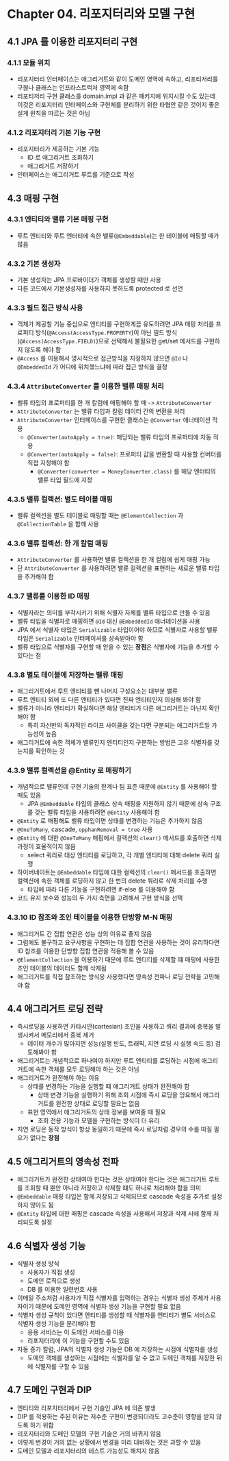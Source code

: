 # Chapter 04. 리포지터리와 모델 구현

## 4.1 JPA 를 이용한 리포지터리 구현

### 4.1.1 모듈 위치

- 리포지터리 인터페이스는 애그리거트와 같이 도메인 영역에 속하고, 리포티저리를 구혆나 클래스는 인프라스트럭처 영역에 속함
- 리포티저리 구현 클래스를 domain.impl 과 같은 패키지에 위치시킬 수도 있는데 이것은 리포지터리 인터페이스와 구현체를 분리하기 위한 타협안 같은 것이지 좋은 설계 원칙을 따르는 것은 아님

### 4.1.2 리포지터리 기본 기능 구현

- 리포지터리가 제공하는 기본 기능
  - ID 로 애그리거트 조회하기
  - 애그리거트 저장하기
- 인터페이스는 애그리거트 루트를 기준으로 작성

## 4.3 매핑 구현

### 4.3.1 엔티티와 밸류 기본 매핑 구현

- 루트 엔티티와 루트 엔터티에 속한 밸류(`@Embeddable`)는 한 테이블에 매핑할 때가 많음

### 4.3.2 기본 생성자

- 기본 생성자는 JPA 프로바이더가 객체를 생성할 때만 사용
- 다른 코드에서 기본생성자를 사용하지 못하도록 protected 로 선언

### 4.3.3 필드 접근 방식 사용

- 객체가 제공할 기능 중심으로 엔티티를 구현하게끔 유도하려면 JPA 매핑 처리를 프로퍼티 방식(`@Access(AccessType.PROPERTY`)이 아닌 필드 방식(`@Access(AccessType.FIELD)`)으로 선택해서 불필요한 get/set 메서드를 구현하지 않도록 해야 함
- `@Access` 를 이용해서 명시적으로 접근방식을 지정하지 않으면 `@Id` 나 `@EmbeddedId` 가 어디에 위치했느냐에 따라 접근 방식을 결정

### 4.3.4 `AttributeConverter` 를 이용한 밸류 매핑 처리

- 밸류 타입의 프로퍼티를 한 개 칼럼에 매핑해야 할 때 -> `AttributeConverter`
- `AttributeConverter` 는 밸류 타입과 칼럼 데이터 간의 변환을 처리
- `AttributeConverter` 인터페이스를 구현한 클래스는 `@Converter` 애너테이션 적용
  - `@Converter(autoApply = true)`: 해당되는 밸류 타입의 프로퍼티에 자동 적용
  - `@Converter(autoApply = false)`: 프로퍼티 값을 변환할 때 사용할 컨버터를 직접 지정해야 함
    - `@Converter(converter = MoneyConverter.class)` 를 해당 엔터티의 밸류 타입 필드에 지정

### 4.3.5 밸류 컬렉션: 별도 테이블 매핑

- 밸류 컬렉션을 별도 테이블로 매핑할 때는 `@ElementCollection` 과 `@CollectionTable` 을 함께 사용

### 4.3.6 밸류 컬렉션: 한 개 칼럼 매핑

- `AttributeConverter` 를 사용하면 밸류 컬렉션을 한 개 컬럼에 쉽게 매핑 가능
- 단 `AttributeConverter` 를 사용하려면 밸류 컬렉션을 표현하는 새로운 밸류 타입을 추가해야 함

### 4.3.7 밸류를 이용한 ID 매핑

- 식별자라는 의미를 부각시키기 위해 식별자 자체를 밸류 타입으로 만들 수 있음
- 밸류 타입을 식별자로 매핑하면 `@Id` 대신 `@EmbeddedId` 애너테이션을 사용
- JPA 에서 식별자 타입은 `Serializable` 타입이어야 하므로 식별자로 사용할 밸류 타입은 `Serializable` 인터페이셔를 상속받아야 함
- 밸류 타입으로 식별자를 구현할 때 얻을 수 있는 **장점**은 식별자에 기능을 추가할 수 있다는 점

### 4.3.8 별도 테이블에 저장하는 밸류 매핑

- 애그리거트에서 루트 엔티티를 뺀 나머지 구성요소는 대부분 밸류
- 루트 엔티티 외에 또 다른 엔티티가 있다면 진짜 엔티티인지 의심해 봐야 함
- 밸류가 아니라 엔티티가 확실하다면 해당 엔티티가 다른 애그리거트는 아닌지 확인해야 함
  - 특히 자신만의 독자적인 라이프 사이클을 갖는다면 구분되는 애그리거트일 가능성이 높음
- 애그리거트에 속한 객체가 밸류인지 엔티티인지 구분하는 방법은 고유 식별자를 갖는지를 확인하는 것

### 4.3.9 밸류 컬렉션을 @Entity 로 매핑하기

- 개념적으로 밸류인데 구현 기술의 한계나 팀 표준 때문에 `@Entity` 를 사용해야 할 때도 있음
  - JPA `@Embeddable` 타입의 클래스 상속 매핑을 지원하지 않기 때문에 상속 구조를 갖는 밸류 타입을 사용하려면 `@Entity` 사용해야 함
- `@Entity` 로 매핑해도 밸류 타입이면 상태를 변경하는 기능은 추가하지 않음
- `@OneToMany`, cascade, `opphanRemoval = true` 사용
- `@Entity` 에 대한 `@OneToMany` 매핑에서 컬렉션의 `clear()` 메서드를 호출하면 삭제 과정이 효율적이지 않음
  - select 쿼리로 대상 엔티티를 로딩하고, 각 개별 엔티티에 대해 delete 쿼리 실행
- 하이버네이트는 `@Embeddable` 타입에 대한 컬렉션의 `clear()` 메서드를 호출하면 컬렉션에 속한 객체를 로딩하지 않고 한 번의 delete 쿼리로 삭제 처리를 수행
  - 타입에 따라 다른 기능을 구현하려면 if-else 를 이용해야 함
- 코드 유지 보수와 성능의 두 가지 측면을 고려해서 구현 방식을 선택

### 4.3.10 ID 참조와 조인 테이블을 이용한 단방향 M-N 매핑

- 애그리거트 간 집합 연관은 성능 상의 이유로 좋지 않음
- 그럼에도 불구하고 요구사항을 구현하는 데 집합 연관을 사용하는 것이 유리하다면 ID 참조를 이용한 단방향 집합 연관을 적용해 볼 수 있음
- `@ElementCollection` 을 이용하기 때문에 루트 엔티티를 삭제할 떄 매핑에 사용한 조인 테이블의 데이터도 함께 삭제됨
- 애그리거트를 직접 참조하는 방식응 사용했다면 영속성 전파나 로딩 전략을 고민해야 함

## 4.4 애그리거트 로딩 전략

- 즉시로딩을 사용하면 카타시안(cartesian) 조인을 사용하고 쿼리 결과에 중복을 발생시켜서 메모리에서 중복 제거
  - 데이터 개수가 많아지면 성능(실행 빈도, 트래픽, 지연 로딩 시 실행 속드 등) 검토해봐야 함
- 애그리거트는 개념적으로 하나여야 하지만 루트 엔티티를 로딩하는 시점에 애그리거트에 속한 객체를 모두 로딩해야 하는 것은 아님
- 애그리거트가 완전해야 하는 이유
  - 상태를 변경하는 기능을 실행할 떄 애그리거트 상태가 완전해야 함
    - 상태 변경 기능을 실행하기 위해 조회 시점에 즉시 로딩을 잉요해서 애그리거트를 완전한 상태로 로딩할 필요는 없음
  - 표현 영역에서 애그리거트의 상태 정보를 보여줄 때 필요
    - 조회 전용 기능과 모델을 구현하는 방식이 더 유리
- 지연 로딩은 동작 방식이 항상 동일하기 때문에 즉시 로딩처럼 경우의 수를 따질 필요가 없다는 **장점**

## 4.5 애그리거트의 영속성 전파

- 애그리거트가 완전한 상태여야 한다는 것은 상태여야 한다는 것은 애그리거트 루트를 조회할 때 뿐만 아니라 저장하고 삭제할 떄도 하나로 처리해야 함을 의미
- `@Embeddable` 매핑 타입은 함께 저장되고 삭제되므로 cascade 속성을 추가로 설정하지 않아도 됨
- `@Entity` 타입에 대한 매핑은 cascade 속성을 사용해서 저장과 삭제 시에 함께 처리되도록 설정

## 4.6 식별자 생성 기능

- 식별자 생성 방식
  - 사용자가 직접 생성
  - 도메인 로직으로 생성
  - DB 를 이용한 일련번호 사용
- 이메일 주소처럼 사용자가 직접 식별자를 입력하는 경우는 식별자 생성 주체가 사용자이기 때문에 도메인 영역에 식별자 생성 기능을 구현할 필요 없음
- 식별자 생성 규칙이 있다면 엔티티를 생성할 때 식별자를 엔티티가 별도 서비스로 식별자 생성 기능을 분리해야 함
  - 응용 서비스는 이 도메인 서비스를 이용
  - 리포지터리에 이 기능을 구현할 수도 있음
- 자동 증가 칼럼, JPA의 식별자 생성 기능은 DB 에 저장하는 시점에 식별자를 생성
  - 도메인 객체를 생성하는 시점에는 식별자를 알 수 없고 도메인 객체를 저장한 뒤에 식별자를 구할 수 있음

## 4.7 도메인 구현과 DIP

- 엔티티와 리포지터리에서 구현 기술인 JPA 에 의존 발생
- DIP 를 적용하는 주된 이유는 저수준 구현이 변경되더라도 고수준이 영향을 받지 않도록 하기 위함
- 리포지터리와 도메인 모델의 구현 기술은 거의 바뀌지 않음
- 이렇게 변경이 거의 없는 상황에서 변경을 미리 대비하는 것은 과할 수 있음
- 도메인 모델과 리포지터리의 테스트 가능성도 해치지 않음
